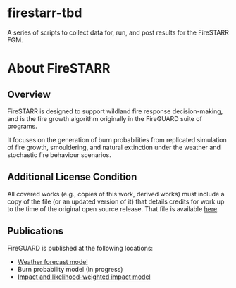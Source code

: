 # firestarr-tbd

A series of scripts to collect data for, run, and post results for the FireSTARR FGM.


# About FireSTARR

## Overview

FireSTARR is designed to support wildland fire response decision-making, and is the fire growth algorithm originally in the FireGUARD suite of programs.

It focuses on the generation of burn probabilities from replicated simulation of fire growth, smouldering, and natural extinction under the weather and stochastic fire behaviour scenarios.

## Additional License Condition

All covered works (e.g., copies of this work, derived works) must include a copy of the file (or an updated version of it) that details credits for work up to the time of the original open source release. That file is available [here](./ORIGIN.md).

## Publications

FireGUARD is published at the following locations:

- [Weather forecast model](https://doi.org/10.3390/fire3020016)
- Burn probability model (In progress)
- [Impact and likelihood-weighted impact model](https://doi.org/10.1071/WF18189)
